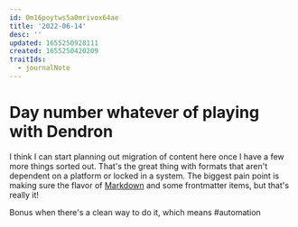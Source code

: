 ```yaml
---
id: 0m16poytws5a0mrivox64ae
title: '2022-06-14'
desc: ''
updated: 1655250928111
created: 1655250420209
traitIds:
  - journalNote
---
```


# Day number whatever of playing with Dendron

I think I can start planning out migration of content here once I have a few more things sorted out. That's the great thing with formats that aren't dependent on a platform or locked in a system. The biggest pain point is making sure the flavor of [Markdown](https://en.wikipedia.org/wiki/Markdown) and some frontmatter items, but that's really it!

Bonus when there's a clean way to do it, which means #automation
